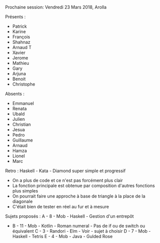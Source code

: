 Prochaine session: Vendredi 23 Mars 2018, Arolla

Présents :
- Patrick
- Karine
- François
- Shahnaz
- Arnaud T
- Xavier
- Jerome
- Mathieu
- Gary
- Arjuna
- Benoit
- Christophe


Absents :

- Emmanuel
- Renata
- Ubald
- Julien
- Christian
- Jesua
- Pedro
- Guillaume
- Arnaud
- Hamza
- Lionel
- Marc


Retro : Haskell - Kata - Diamond super simple et progressif
- On a plus de code et ce n'est pas forcément plus clair
- La fonction principale est obtenue par composition d'autres fonctions plus simples
- On pourrait faire une approche à base de triangle à la place de la diagonale
- C'était bien de tester en réel au fur et à mesure

Sujets proposés :
A - 8 - Mob - Haskell - Gestion d'un entrepôt
* B - 11 - Mob - Kotlin - Roman numeral - Pas de if ou de switch ou équivalent
C - 3 - Randori - Elm - Voir  - sujet à choisir
D - 7 - Mob - Haskell - Tetris
E - 4 - Mob - Java - Gulded Rose
